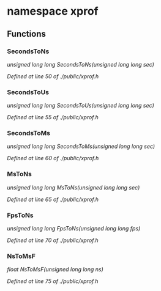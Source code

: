 # namespace xprof



## Functions

### SecondsToNs

*unsigned long long SecondsToNs(unsigned long long sec)*

*Defined at line 50 of ./public/xprof.h*

### SecondsToUs

*unsigned long long SecondsToUs(unsigned long long sec)*

*Defined at line 55 of ./public/xprof.h*

### SecondsToMs

*unsigned long long SecondsToMs(unsigned long long sec)*

*Defined at line 60 of ./public/xprof.h*

### MsToNs

*unsigned long long MsToNs(unsigned long long sec)*

*Defined at line 65 of ./public/xprof.h*

### FpsToNs

*unsigned long long FpsToNs(unsigned long long fps)*

*Defined at line 70 of ./public/xprof.h*

### NsToMsF

*float NsToMsF(unsigned long long ns)*

*Defined at line 75 of ./public/xprof.h*



